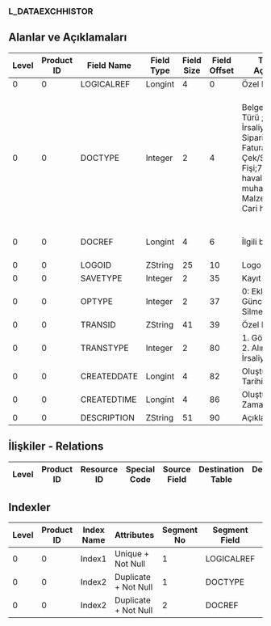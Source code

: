 ### L_DATAEXCHHISTOR

## Alanlar ve Açıklamaları

**Level**|**Product ID**|**Field Name**|**Field Type**|**Field Size**|**Field Offset**|**Türkçe Açıklama**|**Expression**
-----|-----|-----|-----|-----|-----|-----|-----
0|0|LOGICALREF|Longint|4|0|Özel ID|Unique ID
0|0|DOCTYPE|Integer|2|4|Belge / Modül Türü ;1: İrsaliye;3: Sipariş;4: Fatura;6: Çek/Senet Fişi;7: Gelen havale;9: Genel muhasebe;101: Malzeme;105: Cari hesap|Document / Module Type ;1: Dispatche;3: Order;4: Invoice;6: Check/P. Note Slip;7: Money Order;9: G/L;101: Material;105: AR/AP
0|0|DOCREF|Longint|4|6|İlgili belge ref.|Related Document Reference
0|0|LOGOID|ZString|25|10|Logo ID|Logo ID
0|0|SAVETYPE|Integer|2|35|Kayıt türü|Record Typ
0|0|OPTYPE|Integer|2|37|0: Ekleme 1: Güncelleme 2: Silme|0: Addition 1: Update 2: Deleting
0|0|TRANSID|ZString|41|39|Özel ID|Unique ID
0|0|TRANSTYPE|Integer|2|80|1. Gönderilmiş 2. Alım İrsaliyesi|1. Sended  2. Receipt
0|0|CREATEDDATE|Longint|4|82|Oluşturulma Tarihi|Created Date
0|0|CREATEDTIME|Longint|4|86|Oluşturulma Zamanı|Created Time
0|0|DESCRIPTION|ZString|51|90|Açıklama|Description

## İlişkiler - Relations

**Level**|**Product ID**|**Resource ID**|**Special Code**|**Source Field**|**Destination Table**|**Destination Field**|**Relation Type**|**Extra Condition**
-----|-----|-----|-----|-----|-----|-----|-----|-----

## Indexler

**Level**|**Product ID**|**Index Name**|**Attributes**|**Segment No**|**Segment Field**|**Sense**
-----|-----|-----|-----|-----|-----|-----
0|0|Index1|Unique + Not Null|1|LOGICALREF|Ascending
0|0|Index2|Duplicate + Not Null|1|DOCTYPE|Ascending
0|0|Index2|Duplicate + Not Null|2|DOCREF|Ascending
